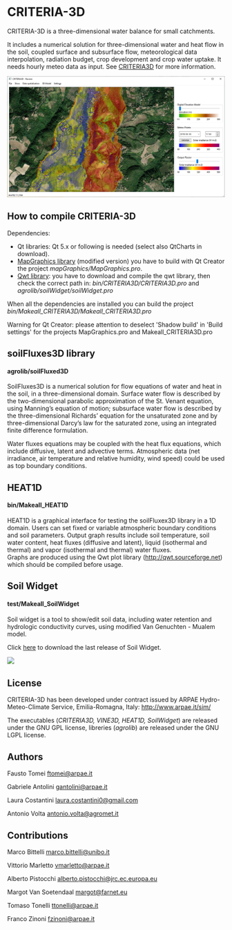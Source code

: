 # CRITERIA-3D
CRITERIA-3D is a three-dimensional water balance for small catchments.

It includes a numerical solution for three-dimensional water and heat flow in the soil, coupled surface and subsurface flow, meteorological data interpolation, radiation budget, crop development and crop water uptake. It needs hourly meteo data as input. 
See [CRITERIA3D](https://github.com/ARPA-SIMC/CRITERIA3D/blob/master/DOC/CRITERIA3D.pdf) for more information. 

![](https://github.com/ARPA-SIMC/CRITERIA3D/blob/master/DOC/img/CRITERIA3D.png)

## How to compile CRITERIA-3D
Dependencies:
- Qt libraries: Qt 5.x or following is needed (select also QtCharts in download).
- [MapGraphics library](https://github.com/raptorswing/MapGraphics) (modified version) you have to build with Qt Creator the project *mapGraphics/MapGraphics.pro*.
- [Qwt library](http://qwt.sourceforge.net/): you have to download and compile the qwt library, then check the correct path in: *bin/CRITERIA3D/CRITERIA3D.pro* and *agrolib/soilWidget/soilWidget.pro*

When all the dependencies are installed you can build the project *bin/Makeall_CRITERIA3D/Makeall_CRITERIA3D.pro*

Warning for Qt Creator: please attention to deselect 'Shadow build' in 'Build settings' for the projects MapGraphics.pro and Makeall_CRITERIA3D.pro

## soilFluxes3D library 
#### agrolib/soilFluxed3D
SoilFluxes3D is a numerical solution for flow equations of water and heat in the soil, in a three-dimensional domain.
Surface water flow is described by the two-dimensional parabolic approximation of the St. Venant equation, using Manning’s equation of motion; subsurface water flow is described by the three-dimensional Richards’ equation for the unsaturated zone and by three-dimensional Darcy’s law for the saturated zone, using an integrated finite difference formulation.

Water fluxes equations may be coupled with the heat flux equations, which include diffusive, latent and advective terms. Atmospheric data (net irradiance, air temperature and relative humidity, wind speed) could be used as top boundary conditions.

## HEAT1D 
#### bin/Makeall_HEAT1D
HEAT1D is a graphical interface for testing the soilFluxex3D library in a 1D domain. Users can set fixed or variable atmospheric boundary conditions and soil parameters. Output graph results include soil temperature, soil water content, heat fluxes (diffusive and latent), liquid (isothermal and thermal) and vapor (isothermal and thermal) water fluxes.  
Graphs are produced using the Qwt plot library (http://qwt.sourceforge.net) which should be compiled before usage.

## Soil Widget 
#### test/Makeall_SoilWidget

Soil widget is a tool to show/edit soil data, including water retention and hydrologic conductivity curves, using modified Van Genuchten - Mualem model.

Click [here](https://github.com/ARPA-SIMC/CRITERIA3D/releases/tag/SoilWidget) to download the last release of Soil Widget.

![](https://github.com/ARPA-SIMC/CRITERIA3D/blob/master/DOC/img/soilWidget.png)




## License
CRITERIA-3D has been developed under contract issued by 
ARPAE Hydro-Meteo-Climate Service, Emilia-Romagna, Italy: http://www.arpae.it/sim/

The executables (*CRITERIA3D, VINE3D, HEAT1D, SoilWidget*) are released under the GNU GPL license, libreries (*agrolib*) are released under the GNU LGPL license.

## Authors
Fausto Tomei <ftomei@arpae.it>

Gabriele Antolini	 <gantolini@arpae.it>

Laura Costantini  <laura.costantini0@gmail.com>

Antonio Volta		<antonio.volta@agromet.it>

## Contributions
Marco Bittelli   <marco.bittelli@unibo.it>

Vittorio Marletto <vmarletto@arpae.it>

Alberto Pistocchi	 <alberto.pistocchi@jrc.ec.europa.eu>

Margot Van Soetendaal <margot@farnet.eu>

Tomaso Tonelli <ttonelli@arpae.it>

Franco Zinoni <fzinoni@arpae.it>
